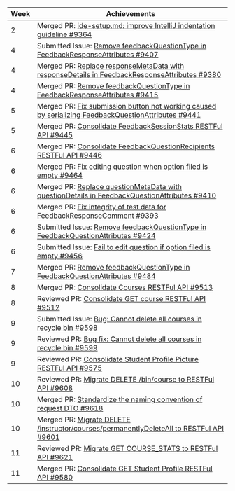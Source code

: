 Week | Achievements
---- | ------------
2 | Merged PR: [ide-setup.md: improve IntelliJ indentation guideline #9364](https://github.com/TEAMMATES/teammates/pull/9364)
4 | Submitted Issue: [Remove feedbackQuestionType in FeedbackResponseAttributes #9407](https://github.com/TEAMMATES/teammates/issues/9407)
4 | Merged PR: [Replace responseMetaData with responseDetails in FeedbackResponseAttributes #9380](https://github.com/TEAMMATES/teammates/pull/9380)
4 | Merged PR: [Remove feedbackQuestionType in FeedbackResponseAttributes #9415](https://github.com/TEAMMATES/teammates/pull/9415)
5 | Merged PR: [Fix submission button not working caused by serializing FeedbackQuestionAttributes #9441](https://github.com/TEAMMATES/teammates/pull/9441)
5 | Merged PR: [Consolidate FeedbackSessionStats RESTFul API #9445](https://github.com/TEAMMATES/teammates/pull/9445)
6 | Merged PR: [Consolidate FeedbackQuestionRecipients RESTFul API #9446](https://github.com/TEAMMATES/teammates/pull/9446)
6 | Merged PR: [Fix editing question when option filed is empty #9464](https://github.com/TEAMMATES/teammates/pull/9464)
6 | Merged PR: [Replace questionMetaData with questionDetails in FeedbackQuestionAttributes #9410](https://github.com/TEAMMATES/teammates/pull/9410)
6 | Merged PR: [Fix integrity of test data for FeedbackResponseComment #9393](https://github.com/TEAMMATES/teammates/pull/9393)
6 | Submitted Issue: [Remove feedbackQuestionType in FeedbackQuestionAttributes #9424](https://github.com/TEAMMATES/teammates/issues/9424)
6 | Submitted Issue: [Fail to edit question if option filed is empty #9456](https://github.com/TEAMMATES/teammates/issues/9456)
7 | Merged PR: [Remove feedbackQuestionType in FeedbackQuestionAttributes #9484](https://github.com/TEAMMATES/teammates/pull/9484)
8 | Merged PR: [Consolidate Courses RESTFul API #9513](https://github.com/TEAMMATES/teammates/pull/9513)
8 | Reviewed PR: [Consolidate GET course RESTFul API #9512](https://github.com/TEAMMATES/teammates/pull/9512)
9 | Submitted Issue: [Bug: Cannot delete all courses in recycle bin #9598](https://github.com/TEAMMATES/teammates/issues/9598)
9 | Reviewed PR: [Bug fix: Cannot delete all courses in recycle bin #9599](https://github.com/TEAMMATES/teammates/pull/9599)
9 | Reviewed PR: [Consolidate Student Profile Picture RESTFul API #9575](https://github.com/TEAMMATES/teammates/pull/9575)
10 | Reviewed PR: [Migrate DELETE /bin/course to RESTFul API #9608](https://github.com/TEAMMATES/teammates/pull/9608)
10 | Merged PR: [Standardize the naming convention of request DTO #9618](https://github.com/TEAMMATES/teammates/pull/9618)
10 | Merged PR: [Migrate DELETE /instructor/courses/permanentlyDeleteAll to RESTFul API #9601](https://github.com/TEAMMATES/teammates/pull/9601)
11 | Reviewed PR: [Migrate GET COURSE_STATS to RESTFul API #9621](https://github.com/TEAMMATES/teammates/pull/9621)
11 | Merged PR: [Consolidate GET Student Profile RESTFul API #9580](https://github.com/TEAMMATES/teammates/pull/9580)
